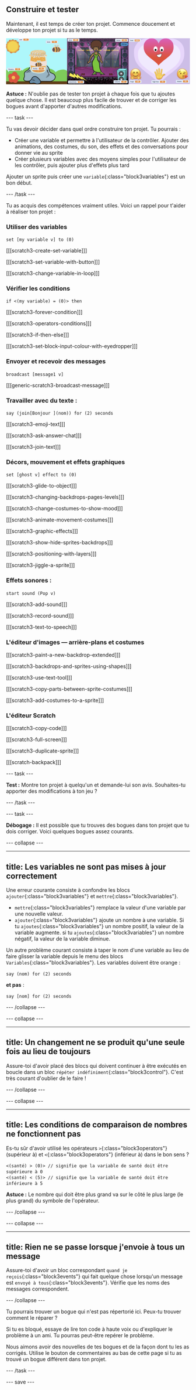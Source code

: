 ## Construire et tester

Maintenant, il est temps de créer ton projet. Commence doucement et développe ton projet si tu as le temps.

![](images/step3_image.png)

**Astuce :** N'oublie pas de tester ton projet à chaque fois que tu ajoutes quelque chose. Il est beaucoup plus facile de trouver et de corriger les bogues avant d'apporter d'autres modifications.

--- task ---

Tu vas devoir décider dans quel ordre construire ton projet. Tu pourrais :

+ Créer une variable et permettre à l'utilisateur de la contrôler. Ajouter des animations, des costumes, du son, des effets et des conversations pour donner vie au sprite
+ Créer plusieurs variables avec des moyens simples pour l'utilisateur de les contrôler, puis ajouter plus d'effets plus tard

Ajouter un sprite puis créer une `variable`{:class="block3variables"} est un bon début.

--- /task ---

Tu as acquis des compétences vraiment utiles. Voici un rappel pour t'aider à réaliser ton projet :

### Utiliser des variables

```blocks3
set [my variable v] to (0)
```

[[[scratch3-create-set-variable]]]

[[[scratch3-set-variable-with-button]]]

[[[scratch3-change-variable-in-loop]]]

### Vérifier les conditions

```blocks3
if <(my variable) = (0)> then
```

[[[scratch3-forever-condition]]]

[[[scratch3-operators-conditions]]]

[[[scratch3-if-then-else]]]

[[[scratch3-set-block-input-colour-with-eyedropper]]]

### Envoyer et recevoir des messages

```blocks3
broadcast [message1 v]
```

[[[generic-scratch3-broadcast-message]]]

### Travailler avec du texte :

```blocks3
say (join[Bonjour ](nom)) for (2) seconds
```

[[[scratch3-emoji-text]]]

[[[scratch3-ask-answer-chat]]]

[[[scratch3-join-text]]]

### Décors, mouvement et effets graphiques

```blocks3
set [ghost v] effect to (0)
```

[[[scratch3-glide-to-object]]]

[[[scratch3-changing-backdrops-pages-levels]]]

[[[scratch3-change-costumes-to-show-mood]]]

[[[scratch3-animate-movement-costumes]]]

[[[scratch3-graphic-effects]]]

[[[scratch3-show-hide-sprites-backdrops]]]

[[[scratch3-positioning-with-layers]]]

[[[scratch3-jiggle-a-sprite]]]

### Effets sonores :

```blocks3
start sound (Pop v)
```

[[[scratch3-add-sound]]]

[[[scratch3-record-sound]]]

[[[scratch3-text-to-speech]]]

### L'éditeur d'images — arrière-plans et costumes

[[[scratch3-paint-a-new-backdrop-extended]]]

[[[scratch3-backdrops-and-sprites-using-shapes]]]

[[[scratch3-use-text-tool]]]

[[[scratch3-copy-parts-between-sprite-costumes]]]

[[[scratch3-add-costumes-to-a-sprite]]]

### L'éditeur Scratch

[[[scratch3-copy-code]]]

[[[scratch3-full-screen]]]

[[[scratch3-duplicate-sprite]]]

[[[scratch-backpack]]]


--- task ---

**Test :** Montre ton projet à quelqu'un et demande-lui son avis. Souhaites-tu apporter des modifications à ton jeu ?

--- /task ---

--- task ---

**Débogage :** Il est possible que tu trouves des bogues dans ton projet que tu dois corriger. Voici quelques bogues assez courants.


--- collapse ---

---
title: Les variables ne sont pas mises à jour correctement
---

Une erreur courante consiste à confondre les blocs `ajouter`{:class="block3variables"} et `mettre`{:class="block3variables"}.

+ `mettre`{:class="block3variables"} remplace la valeur d'une variable par une nouvelle valeur.
+ `ajouter`{:class="block3variables"} ajoute un nombre à une variable. Si tu `ajoutes`{:class="block3variables"} un nombre positif, la valeur de la variable augmente. si tu `ajoutes`{:class="block3variables"} un nombre négatif, la valeur de la variable diminue.


Un autre problème courant consiste à taper le nom d'une variable au lieu de faire glisser la variable depuis le menu des blocs `Variables`{:class="block3variables"}. Les variables doivent être orange :

```blocks3
say (nom) for (2) seconds
```

**et pas** :

```blocks3
say [nom] for (2) seconds
```

--- /collapse ---

--- collapse ---

---
title: Un changement ne se produit qu'une seule fois au lieu de toujours
---

Assure-toi d'avoir placé des blocs qui doivent continuer à être exécutés en boucle dans un bloc `répéter indéfiniment`{:class="block3control"}. C'est très courant d'oublier de le faire !

--- /collapse ---

--- collapse ---

---
title: Les conditions de comparaison de nombres ne fonctionnent pas
---

Es-tu sûr d'avoir utilisé les opérateurs `>`{:class="block3operators"} (supérieur à) et `<`{:class="block3operators"} (inférieur à) dans le bon sens ?

```blocks3
<(santé) > (0)> // signifie que la variable de santé doit être supérieure à 0
<(santé) < (5)> // signifie que la variable de santé doit être inférieure à 5
```

**Astuce :** Le nombre qui doit être plus grand va sur le côté le plus large (le plus grand) du symbole de l'opérateur.

--- /collapse ---

--- collapse ---

---
title: Rien ne se passe lorsque j'envoie à tous un message
---

Assure-toi d'avoir un bloc correspondant `quand je reçois`{:class="block3events"} qui fait quelque chose lorsqu'un message est `envoyé à tous`{:class="block3events"}. Vérifie que les noms des messages correspondent.

--- /collapse ---

Tu pourrais trouver un bogue qui n'est pas répertorié ici. Peux-tu trouver comment le réparer ?

Si tu es bloqué, essaye de lire ton code à haute voix ou d'expliquer le problème à un ami. Tu pourras peut-être repérer le problème.

Nous aimons avoir des nouvelles de tes bogues et de la façon dont tu les as corrigés. Utilise le bouton de commentaires au bas de cette page si tu as trouvé un bogue différent dans ton projet.

--- /task ---


--- save ---

